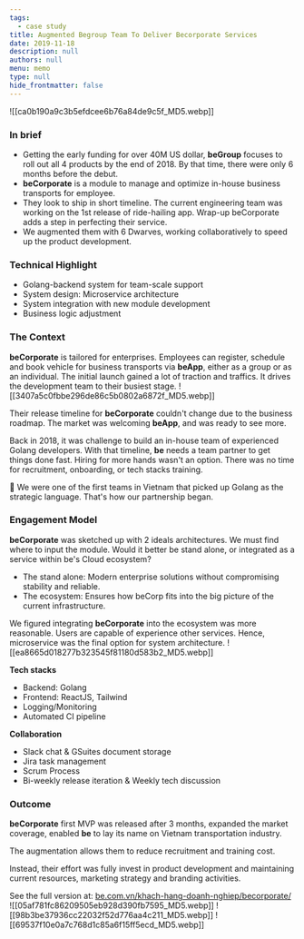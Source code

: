```yaml
---
tags: 
  - case study
title: Augmented Begroup Team To Deliver Becorporate Services
date: 2019-11-18
description: null
authors: null
menu: memo
type: null
hide_frontmatter: false
---
```

![[ca0b190a9c3b5efdcee6b76a84de9c5f_MD5.webp]]
### In brief
* Getting the early funding for over 40M US dollar, **beGroup** focuses to roll out all 4 products by the end of 2018. By that time, there were only 6 months before the debut.
* **beCorporate** is a module to manage and optimize in-house business transports for employee. 
* They look to ship in short timeline. The current engineering team was working on the 1st release of ride-hailing app. Wrap-up beCorporate adds a step in perfecting their service.
* We augmented them with 6 Dwarves, working collaboratively to speed up the product development.

### Technical Highlight
* Golang-backend system for team-scale support
* System design: Microservice architecture
* System integration with new module development
* Business logic adjustment 

### The Context
**beCorporate** is tailored for enterprises. Employees can register, schedule and book vehicle for business transports via **beApp**, either as a group or as an individual. The initial launch gained a lot of traction and traffics. It drives the development team to their busiest stage.
![[3407a5c0fbbe296de86c5b0802a6872f_MD5.webp]]

Their release timeline for **beCorporate** couldn't change due to the business roadmap. The market was welcoming **beApp**, and was ready to see more. 

Back in 2018, it was challenge to build an in-house team of experienced Golang developers. With that timeline, **be** needs a team partner to get things done fast. Hiring for more hands wasn't an option. There was no time for recruitment, onboarding, or tech stacks training. 

🔑 We were one of the first teams in Vietnam that picked up Golang as the strategic language. That's how our partnership began. 

### Engagement Model
**beCorporate** was sketched up with 2 ideals architectures. We must find where to input the module. Would it better be stand alone, or integrated as a service within be's Cloud ecosystem?
* The stand alone: Modern enterprise solutions without compromising stability and reliable. 
* The ecosystem: Ensures how beCorp fits into the big picture of the current infrastructure. 

We figured integrating **beCorporate** into the ecosystem was more reasonable. Users are capable of experience other services. Hence, microservice was the final option for system architecture.
![[ea8665d018277b323545f81180d583b2_MD5.webp]]

**Tech stacks**
* Backend: Golang
* Frontend: ReactJS, Tailwind
* Logging/Monitoring
* Automated CI pipeline

**Collaboration**
* Slack chat & GSuites document storage
* Jira task management
* Scrum Process
* Bi-weekly release iteration & Weekly tech discussion

### Outcome
**beCorporate** first MVP was released after 3 months, expanded the market coverage, enabled **be** to lay its name on Vietnam transportation industry.

The augmentation allows them to reduce recruitment and training cost. 

Instead, their effort was fully invest in product development and maintaining current resources, marketing strategy and branding activities.

See the full version at: [be.com.vn/khach-hang-doanh-nghiep/becorporate/](https://be.com.vn/khach-hang-doanh-nghiep/becorporate/)
![[05af781fc86209505eb928d390fb7595_MD5.webp]]
![[98b3be37936cc22032f52d776aa4c211_MD5.webp]]
![[69537f10e0a7c768d1c85a6f15ff5ecd_MD5.webp]]
